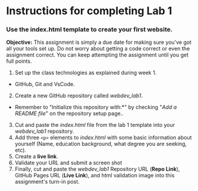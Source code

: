 # Instructions for completing Lab 1
### Use the index.html template to create your first website.
**Objective:**
This assignment is simply a due date for making sure you’ve got all your tools set
up. Do not worry about getting a code
correct or even the assignment correct. You can keep attempting the assignment
until you get full points.
1. Set up the class technologies as explained during week 1.
* GitHub, Git and VsCode.
2. Create a new GitHub repository called *webdev_lab1*.
* Remember to "Initialize this repository with:*" by checking "*Add a README
file*" on the repository setup page..
3. Cut and paste the *index.html* file from the lab 1 template into your
*webdev_lab1* repository.
4. Add three ```<p>``` elements to *index.html* with some basic information about
yourself (Name, education background, what degree you are seeking, etc).
5. Create a **live link**.
6. Validate your URL and submit a screen shot
7. Finally, cut and paste the *webdev_lab1* Repository URL (**Repo Link**), GitHub
Pages URL (**Live Link**), and html validation image into this assignment's turn-in
post.
